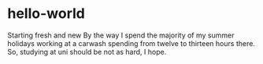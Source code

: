 # hello-world
Starting fresh and new
By the way I spend the majority of my summer holidays working at a carwash spending from twelve to thirteen hours there.
So, studying at uni should be not as hard, I hope.

